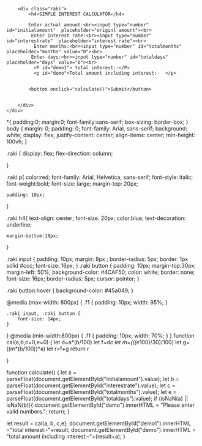 <!DOCTYPE html>
<html lang="en">
<head>
    <meta charset="UTF-8">
    <meta name="viewport" content="width=device-width, initial-scale=1.0">
    <title>calcultor</title>
    <link rel="stylesheet" href="calculator.css">
     <script src="index4.js"async></script>
</head>
<body>
    <div class="f1">
        
        
        <div class="raki">
            <h4>SIMPLE INTEREST CALCULATOR</h4>
            
            Enter actual amount:<br><input type="number" id="initialamount"  placeholder="originl amount"><br>
             Enter interest rate:<br><input type="number" id="interestrate"  placeholder="interest rate"><br>
              Enter months:<br><input type="number" id="totalmonths"  placeholder="months" value="0"><br>
             Enter days:<br><input type="number" id="totaldays"     placeholder="days" value="0"><br>
              <P id="demo1"> total interest:-</P>
              <p id="demo">Total amount including interest:-  </p>
             
            
            <button onclick="calculate()">Submit</button>
            

        </div>
    </div>
</body>
</html>
*{
    padding:0;
    margin:0;
    font-family:sans-serif;
    box-sizing: border-box;
}
body {
    margin: 0;
    padding: 0;
    font-family: Arial, sans-serif;
    background: white;
    display: flex;
    justify-content: center;
    align-items: center;
    min-height: 100vh;
}


.raki {
    display: flex;
    flex-direction: column; 

}
  

 



.raki p{
    color:red;
    font-family: Arial, Helvetica, sans-serif;
    font-style: italic;
    font-weight:bold;
    font-size: large;
    margin-top: 20px;
    
    padding: 10px;
}



    

.raki h4{
    text-align: center;
    font-size: 20px;
    color:blue;
    text-decoration: underline;
    
    margin-bottom:10px;
}

.raki input {
    padding: 10px;
    margin: 8px ;
    border-radius: 5px;
    border: 1px solid #ccc;
    font-size: 16px;
}
.raki button {
    padding: 10px;
    margin-top:30px;
    margin-left: 50%;
    background-color: #4CAF50;
    color: white;
    border: none;
    font-size: 16px;
    border-radius: 5px;
    cursor: pointer;
}

.raki button:hover {
    background-color: #45a049;
}

@media (max-width: 800px) {
    .f1 {
        padding: 10px;
        width: 95%;
    }

    .raki input, .raki button {
        font-size: 14px;
    }
}
@media (min-width:800px) {
    .f1 {
        padding: 10px;
        width: 70%;
    }
}
function cal(a,b,c=0,e=0)
{
   let d=a*(b/100)
   let f=d*c
   let m=(((e*100)/30)/100)
   let g=((m*(b/100))*a)
   let r=f+g
   return r
   
}

function calculate() {
    let a = parseFloat(document.getElementById("initialamount").value);
    let b = parseFloat(document.getElementById("interestrate").value);
    let c = parseFloat(document.getElementById("totalmonths").value);
    let e = parseFloat(document.getElementById("totaldays").value);
    if (isNaN(a) || isNaN(b)){
        document.getElementById("demo").innerHTML = "Please enter valid numbers.";
        return;
    }

 let result = cal(a, b, c,e);
    document.getElementById("demo1").innerHTML ="total interest:-"+result;
    document.getElementById("demo").innerHTML = "total amount including interest:-"+(result+a);
}
